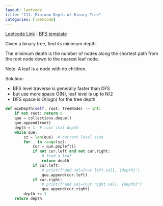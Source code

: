 ```yaml
---
layout: leetcode
title: "111. Minimum Depth of Binary Tree"
categories: [leetcode]
---
```


[Leetcode Link](https://leetcode.com/problems/minimum-depth-of-binary-tree/)
| [BFS template](/template/bfs)

Given a binary tree, find its minimum depth.

The minimum depth is the number of nodes along the shortest path from the root node down to the nearest leaf node.

Note: A leaf is a node with no children.

Solution: 

* BFS level traverse is generally faster than DFS
* but use more space O(N), leaf level is up to N/2
* DFS space is O(logn) for the tree depth

```python
def minDepth(self, root: TreeNode) -> int:
    if not root: return 0 
    que = collections.deque()
    que.append(root)
    depth = 1  # root init depth
    while que:
        sz = len(que)  # current level size
        for _ in range(sz):
            cur = que.popleft()
            if not cur.left and not cur.right:
                # find a leaf
                return depth
            if cur.left:
                # print(f"add val={cur.left.val}, {depth}")
                que.append(cur.left)
            if cur.right:
                # print(f"add val={cur.right.val}, {depth}")
                que.append(cur.right)
        depth += 1
    return depth
```
